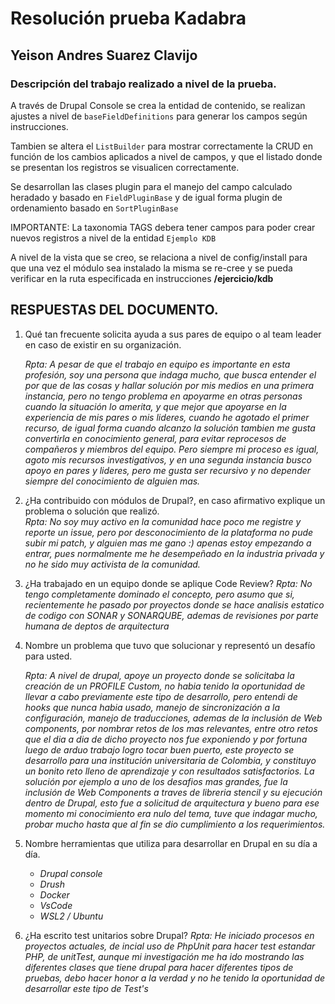 # Resolución prueba Kadabra
## Yeison Andres Suarez Clavijo

### Descripción del trabajo realizado a nivel de la prueba.

A través de Drupal Console se crea la entidad de contenido, se realizan ajustes a nivel de `baseFieldDefinitions` para generar los campos según instrucciones.

Tambien se altera el `ListBuilder` para mostrar correctamente la CRUD en función de los cambios aplicados a nivel de campos, y que el listado donde se presentan los registros se visualicen correctamente.

Se desarrollan las clases plugin para el manejo del campo calculado heradado y basado en `FieldPluginBase` y de igual forma plugin de ordenamiento basado en `SortPluginBase`

IMPORTANTE: La taxonomia TAGS debera tener campos para poder crear nuevos registros a nivel de la entidad `Ejemplo KDB`

A nivel de la vista que se creo, se relaciona a nivel de config/install para que una vez el módulo sea instalado la misma se re-cree y se pueda verificar en la ruta especificada en instrucciones **/ejercicio/kdb**

## RESPUESTAS DEL DOCUMENTO.
1. Qué tan frecuente solicita ayuda a sus pares de equipo o al team leader en caso de  existir en su organización. 

    *Rpta: A pesar de que el trabajo en equipo es importante en esta profesión, soy una persona que indaga mucho, que busca entender el por que de las cosas y hallar solución por mis medios en una primera instancia, pero no tengo problema en apoyarme en otras personas cuando la situación lo amerita, y que mejor que apoyarse en la experiencia de mis pares o mis lideres, cuando he agotado el primer recurso, de igual forma cuando alcanzo la solución tambien me gusta convertirla en conocimiento general, para evitar reprocesos de compañeros y miembros del equipo. Pero siempre mi proceso es igual, agoto mis recursos investigativos, y en una segunda instancia busco apoyo en pares y lideres, pero me gusta ser recursivo y no depender siempre del conocimiento de alguien mas.*

2. ¿Ha contribuido con módulos de Drupal?, en caso afirmativo explique un problema o  solución que realizó.  
    *Rpta: No soy muy activo en la comunidad hace poco me registre y reporte un issue, pero por desconocimiento de la plataforma no pude subir mi patch, y alguien mas me gano :) apenas estoy empezando a entrar, pues normalmente me he desempeñado en la industria privada y no he sido muy activista de la comunidad.*

3. ¿Ha trabajado en un equipo donde se aplique Code Review? 
    *Rpta: No tengo completamente dominado el concepto, pero asumo que si, recientemente he pasado por proyectos donde se hace analisis estatico de codigo con SONAR y SONARQUBE, ademas de revisiones por parte humana de deptos de arquitectura*

4. Nombre un problema que tuvo que solucionar y representó un desafío para usted.

    *Rpta: A nivel de drupal, apoye un proyecto donde se solicitaba la creación de un PROFILE Custom, no habia tenido la oportunidad de llevar a cabo previamente este tipo de desarrollo, pero entendi de hooks que nunca habia usado, manejo de sincronización a la configuración, manejo de traducciones, ademas de la inclusión de Web components, por nombrar retos de los mas relevantes, entre otro retos que el dia a dia de dicho proyecto nos fue exponiendo y por fortuna luego de arduo trabajo logro tocar buen puerto, este proyecto se desarrollo para una institución universitaria de Colombia, y constituyo un bonito reto lleno de aprendizaje y con resultados satisfactorios. 
    La solución por ejemplo a uno de los desafios mas grandes, fue la inclusión de Web Components a traves de libreria stencil y su ejecución dentro de Drupal, esto fue a solicitud de arquitectura y bueno para ese momento mi conocimiento era nulo del tema, tuve que indagar mucho, probar mucho hasta que al fin se dio cumplimiento a los requerimientos.*

5. Nombre herramientas que utiliza para desarrollar en Drupal en su día a día. 
    - *Drupal console*
    - *Drush*
    - *Docker*
    - *VsCode*
    - *WSL2 / Ubuntu*

6. ¿Ha escrito test unitarios sobre Drupal? 
    *Rpta: He iniciado procesos en proyectos actuales, de incial uso de PhpUnit para hacer test estandar PHP, de unitTest, aunque mi investigación me ha ido mostrando las diferentes clases que tiene drupal para hacer diferentes tipos de pruebas, debo hacer honor a la verdad y no he tenido la oportunidad de desarrollar este tipo de Test's*